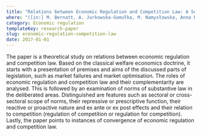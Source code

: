 ```yaml
---
title: "Relations between Economic Regulation and Competition Law: A Summary of the Current Debate (in Polish)"
where: "([in:] M. Bernatt, A. Jurkowska-Gomułka, M. Namysłowska, Anna Piszcz (eds.), Challenges to Competition Law and Market Regulation. Jubilee Book Dedicated to Professor Tadeusz Skoczny, Warsaw: C.H. Beck, 2017, pp. 481–490)"
category: Economic regulation
templateKey: research-paper
slug: economic-regulation-competition-law
date: 2017-01-01
---
```


The paper is a theoretical study on relations between economic regulation and competition law. Based on the classical welfare economics doctrine, it starts with a presentation of premises and aims of the discussed parts of legislation, such as market failures and market optimisation. The roles of economic regulation and competition law and their complementarity are analysed. This is followed by an examination of norms of substantive law in the deliberated areas. Distinguished are features such as sectoral or cross-sectoral scope of norms, their repressive or prescriptive function, their reactive or proactive nature and ex ante or ex post effects and their relation to competition (regulation of competition or regulation for competition). Lastly, the paper points to instances of convergence of economic regulation and competition law.

